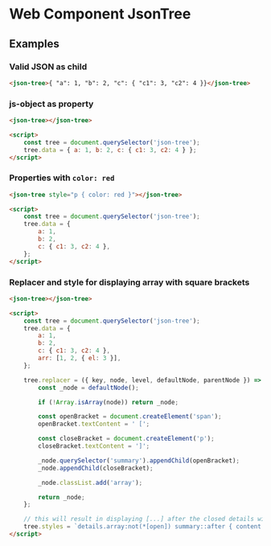 # Web Component JsonTree

## Examples

### Valid JSON as child

```html
<json-tree>{ "a": 1, "b": 2, "c": { "c1": 3, "c2": 4 }}</json-tree>
```

### js-object as property

```html
<json-tree></json-tree>

<script>
    const tree = document.querySelector('json-tree');
    tree.data = { a: 1, b: 2, c: { c1: 3, c2: 4 } };
</script>
```

### Properties with `color: red`

```html
<json-tree style="p { color: red }"></json-tree>

<script>
    const tree = document.querySelector('json-tree');
    tree.data = {
        a: 1,
        b: 2,
        c: { c1: 3, c2: 4 },
    };
</script>
```

### Replacer and style for displaying array with square brackets

```html
<json-tree></json-tree>

<script>
    const tree = document.querySelector('json-tree');
    tree.data = {
        a: 1,
        b: 2,
        c: { c1: 3, c2: 4 },
        arr: [1, 2, { el: 3 }],
    };

    tree.replacer = ({ key, node, level, defaultNode, parentNode }) => {
        const _node = defaultNode();

        if (!Array.isArray(node)) return _node;

        const openBracket = document.createElement('span');
        openBracket.textContent = ' [';

        const closeBracket = document.createElement('p');
        closeBracket.textContent = ']';

        _node.querySelector('summary').appendChild(openBracket);
        _node.appendChild(closeBracket);

        _node.classList.add('array');

        return _node;
    };

    // this will result in displaying [...] after the closed details with an array inside
    tree.styles = `details.array:not(*[open]) summary::after { content: '...]' }`;
</script>
```